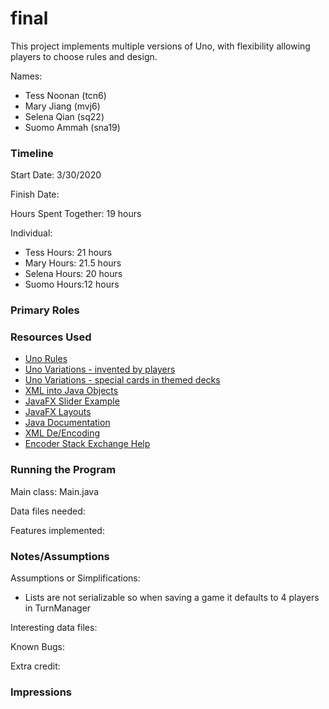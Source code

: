 final
====

This project implements multiple versions of Uno, with flexibility allowing players to choose rules and design.

Names:
* Tess Noonan (tcn6)
* Mary Jiang (mvj6)
* Selena Qian (sq22)
* Suomo Ammah (sna19)


### Timeline

Start Date: 3/30/2020

Finish Date: 

Hours Spent Together: 19 hours

Individual:
- Tess Hours: 21 hours
- Mary Hours: 21.5 hours
- Selena Hours: 20 hours
- Suomo Hours:12 hours


### Primary Roles


### Resources Used
- [Uno Rules](https://service.mattel.com/instruction_sheets/42001pr.pdf)
- [Uno Variations - invented by players](https://www.pagat.com/invented/uno_vars.html)
- [Uno Variations - special cards in themed decks](http://unovariations.blogspot.com/p/special-wild-cards.html)
- [XML into Java Objects](https://www.javatpoint.com/jaxb-unmarshalling-example)
- [JavaFX Slider Example](https://docs.oracle.com/javafx/2/ui_controls/slider.htm)
- [JavaFX Layouts](https://docs.oracle.com/javafx/2/layout/builtin_layouts.htm)
- [Java Documentation](https://docs.oracle.com/javase/8/docs/)
- [XML De/Encoding](https://howtodoinjava.com/java/serialization/xmlencoder-and-xmldecoder-example/)
- [Encoder Stack Exchange Help](https://stackoverflow.com/questions/24725368/java-lang-instantiation-exception-while-using-xmlencoder)

### Running the Program

Main class: Main.java

Data files needed: 

Features implemented:



### Notes/Assumptions

Assumptions or Simplifications:
* Lists are not serializable so when saving a game it defaults to 4 players in TurnManager

Interesting data files:

Known Bugs:

Extra credit:


### Impressions


